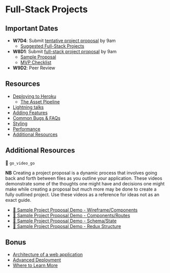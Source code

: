 # Full-Stack Projects

## Important Dates
  * **W7D4**: Submit [tentative project proposal][tentative-proposal] by 9am
    * [Suggested Full-Stack Projects][good-projects]
  * **W8D1**: Submit [full-stack project proposal][readings] by 9am
    * [Sample Proposal][sample-proposal]
    * [MVP Checklist][mvp-checklist]
  * **W9D2**: Peer Review 

[tentative-proposal]: readings/tentative-project-proposal.md
[good-projects]: readings/projects-to-clone.md
[readings]: readings/full-stack-project-proposal.md
[sample-proposal]: demos/sample_project_proposal
[mvp-checklist]: readings/mvp-list.md

## Resources
  * [Deploying to Heroku][heroku-deployment]
    * [The Asset Pipeline][asset-pipeline]
  * [Lightning talks][lightning-talks]
  * [Adding Features][adding-features]
  * [Common Bugs & FAQs][common-bugs]
  * [Styling][styling]
  * [Performance][performance]
  * [Additional Resources][resources]

[heroku-deployment]: readings/heroku-deployment.md
[asset-pipeline]: readings/asset-pipeline.md
[lightning-talks]: readings/lightning_talks.md
[common-bugs]: readings/common_bugs.md
[adding-features]: readings/adding_features.md
[polishing-up]: readings/polishing_up.md
[styling]: readings/styling.md
[performance]: readings/performance.md
[resources]: readings/resources.md

## Additional Resources
:closed_lock_with_key: `go_video_go`

**NB** Creating a project proposal is a dynamic process that involves going back and forth between files as you outline your application. These videos demonstrate some of the thoughts one might have and decisions one might make while creating a proposal but much more may be done to create a fully outlined project. Use these videos as a reference for ideas not as an exact guide.

 * [:movie_camera: Sample Project Proposal Demo - Wireframe/Components][sppds-wireframes]
 * [:movie_camera: Sample Project Proposal Demo - Components/Routes][sppds-components-routes]
 * [:movie_camera: Sample Project Proposal Demo - Schema/State][sppds-schema-state]
 * [:movie_camera: Sample Project Proposal Demo - Redux Structure][sppds-redux-structure]

[sppds-wireframes]: https://vimeo.com/180239042
[sppds-components-routes]: https://vimeo.com/180334471
[sppds-schema-state]: https://vimeo.com/180342687
[sppds-redux-structure]: https://vimeo.com/180345105


## Bonus

* [Architecture of a web application][web-app-architecture]
* [Advanced Deployment][adv-deploy]
* [Where to Learn More][learn-more]

[web-app-architecture]: readings/web_app_architecture.md
[adv-deploy]: readings/advanced_deployment.md
[learn-more]: readings/learn_more.md
